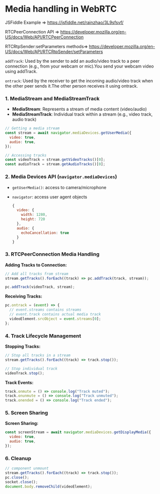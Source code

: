 # Media handling in WebRTC

JSFiddle Example => https://jsfiddle.net/rainzhao/3L9sfsvf/

RTCPeerConnection API => https://developer.mozilla.org/en-US/docs/Web/API/RTCPeerConnection

RTCRtpSender:setParameters methods=> https://developer.mozilla.org/en-US/docs/Web/API/RTCRtpSender/setParameters

`addTrack`: Used by the sender to add an audio/video track to a peer connection (e.g., from your webcam or mic).You send your webcam video using addTrack.

`ontrack`: Used by the receiver to get the incoming audio/video track when the other peer sends it.The other person receives it using ontrack.

### 1. MediaStream and MediaStreamTrack

- **MediaStream**: Represents a stream of media content (video/audio)
- **MediaStreamTrack**: Individual track within a stream (e.g., video track, audio track)

```javascript
// Getting a media stream
const stream = await navigator.mediaDevices.getUserMedia({
  video: true,
  audio: true,
});

// Accessing tracks
const videoTrack = stream.getVideoTracks()[0];
const audioTrack = stream.getAudioTracks()[0];
```

### 2. Media Devices API (`navigator.mediaDevices`)

- `getUserMedia()`: access to camera/microphone
- `navigator`: access user agent objects

  ```javascript
  {
    video: {
      width: 1280,
      height: 720
    },
    audio: {
      echoCancellation: true
    }
  }
  ```

### 3. RTCPeerConnection Media Handling

**Adding Tracks to Connection:**

```javascript
// Add all tracks from stream
stream.getTracks().forEach((track) => pc.addTrack(track, stream));

pc.addTrack(videoTrack, stream);
```

**Receiving Tracks:**

```javascript
pc.ontrack = (event) => {
  // event.streams contains streams
  // event.track contains actual media track
  videoElement.srcObject = event.streams[0];
};
```

### 4. Track Lifecycle Management

**Stopping Tracks:**

```javascript
// Stop all tracks in a stream
stream.getTracks().forEach((track) => track.stop());

// Stop individual track
videoTrack.stop();
```

**Track Events:**

```javascript
track.onmute = () => console.log("Track muted");
track.onunmute = () => console.log("Track unmuted");
track.onended = () => console.log("Track ended");
```

### 5. Screen Sharing

**Screen Sharing:**

```javascript
const screenStream = await navigator.mediaDevices.getDisplayMedia({
  video: true,
  audio: true,
});
```

### 6. Cleanup

```javascript
// component unmount
stream.getTracks().forEach((track) => track.stop());
pc.close();
socket.close();
document.body.removeChild(videoElement);
```
